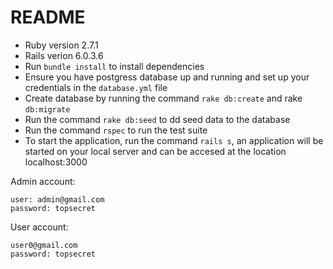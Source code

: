 # README

* Ruby version 2.7.1
* Rails verion 6.0.3.6
* Run `bundle install` to install dependencies
* Ensure you have  postgress database up and running and set up your credentials in the `database.yml` file
* Create database by running the command `rake db:create` and rake `db:migrate`
* Run the command `rake db:seed` to dd seed data to the database
* Run the command `rspec` to run the test suite
* To start the application, run the command `rails s`, an application will be started on your local server and can be accesed at the location localhost:3000

Admin account: 
```
user: admin@gmail.com
password: topsecret
```

User account: 
```
user0@gmail.com
password: topsecret
```
